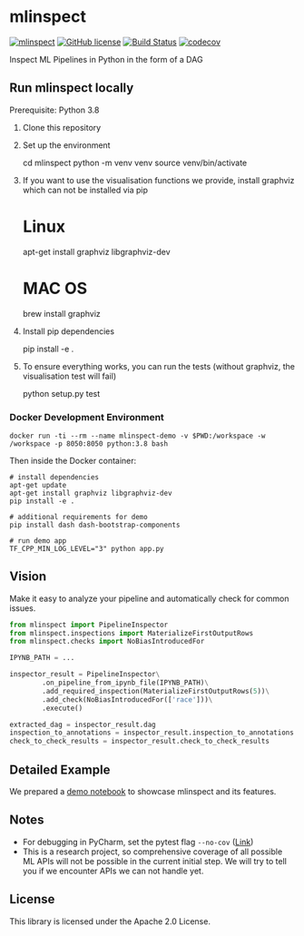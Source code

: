 mlinspect
===

[![mlinspect](https://img.shields.io/badge/🔎-mlinspect-green)](https://github.com/stefan-grafberger/MLInspect)
[![GitHub license](https://img.shields.io/badge/License-Apache%202.0-yellowgreen.svg)](https://github.com/stefan-grafberger/MLInspect/blob/master/LICENSE)
[![Build Status](https://travis-ci.com/stefan-grafberger/mlinspect.svg?token=x1zHsibRoiV8cZwxNVsj&branch=master)](https://travis-ci.com/stefan-grafberger/MLInspect)
[![codecov](https://codecov.io/gh/stefan-grafberger/MLInspect/branch/master/graph/badge.svg?token=KTMNPBV1ZZ)](https://codecov.io/gh/stefan-grafberger/MLInspect)

Inspect ML Pipelines in Python in the form of a DAG

Run mlinspect locally
---

Prerequisite: Python 3.8

1. Clone this repository
2. Set up the environment

	cd mlinspect
	python -m venv venv
	source venv/bin/activate

3. If you want to use the visualisation functions we provide, install graphviz which can not be installed via pip

	# Linux
	apt-get install graphviz libgraphviz-dev
	# MAC OS
	brew install graphviz
	
4. Install pip dependencies 

	pip install -e .

5. To ensure everything works, you can run the tests (without graphviz, the visualisation test will fail)

	python setup.py test

### Docker Development Environment

	docker run -ti --rm --name mlinspect-demo -v $PWD:/workspace -w /workspace -p 8050:8050 python:3.8 bash

Then inside the Docker container:

	# install dependencies
	apt-get update
	apt-get install graphviz libgraphviz-dev
	pip install -e .

	# additional requirements for demo
	pip install dash dash-bootstrap-components

	# run demo app
	TF_CPP_MIN_LOG_LEVEL="3" python app.py

Vision
---

Make it easy to analyze your pipeline and automatically check for common issues.

```python
from mlinspect import PipelineInspector
from mlinspect.inspections import MaterializeFirstOutputRows
from mlinspect.checks import NoBiasIntroducedFor

IPYNB_PATH = ...

inspector_result = PipelineInspector\
		.on_pipeline_from_ipynb_file(IPYNB_PATH)\
		.add_required_inspection(MaterializeFirstOutputRows(5))\
		.add_check(NoBiasIntroducedFor(['race']))\
		.execute()

extracted_dag = inspector_result.dag
inspection_to_annotations = inspector_result.inspection_to_annotations
check_to_check_results = inspector_result.check_to_check_results
```

Detailed Example
---

We prepared a [demo notebook](demo/feature_overview/feature_overview.ipynb) to showcase mlinspect and its features.

Notes
---

* For debugging in PyCharm, set the pytest flag `--no-cov` ([Link](https://stackoverflow.com/questions/34870962/how-to-debug-py-test-in-pycharm-when-coverage-is-enabled))
* This is a research project, so comprehensive coverage of all possible ML APIs will not be possible in the current initial step. We will try to tell you if we encounter APIs we can not handle yet.

License
---

This library is licensed under the Apache 2.0 License.
